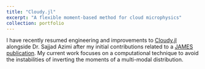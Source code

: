 ```yaml
---
title: "Cloudy.jl"
excerpt: "A flexible moment-based method for cloud microphysics"
collection: portfolio
---
```


I have recently resumed engineering and improvements to [Cloudy.jl](https://github.com/CliMA/Cloudy.jl) alongside Dr. Sajjad Azimi after my initial contributions related to a [JAMES publication](http://edejong-caltech.github.io/files/2022-cloudy.pdf). My current work focuses on a computational technique to avoid the instabilities of inverting the moments of a multi-modal distribution.
